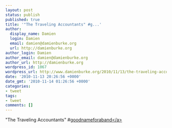 ```yaml
---
layout: post
status: publish
published: true
title: '"The Traveling Accountants" #g...'
author:
  display_name: Damien
  login: Damien
  email: damien@damienburke.org
  url: http://damienburke.org
author_login: Damien
author_email: damien@damienburke.org
author_url: http://damienburke.org
wordpress_id: 1067
wordpress_url: http://www.damienburke.org/2010/11/13/the-traveling-accountants-g/
date: '2010-11-13 20:26:56 +0000'
date_gmt: '2010-11-14 01:26:56 +0000'
categories:
- tweet
tags:
- tweet
comments: []
---
```

<p>"The Traveling Accountants" #<a href="http:&#47;&#47;search.twitter.com&#47;search?q=%23goodnameforaband" class="aktt_hashtag">goodnameforaband<&#47;a></p>
